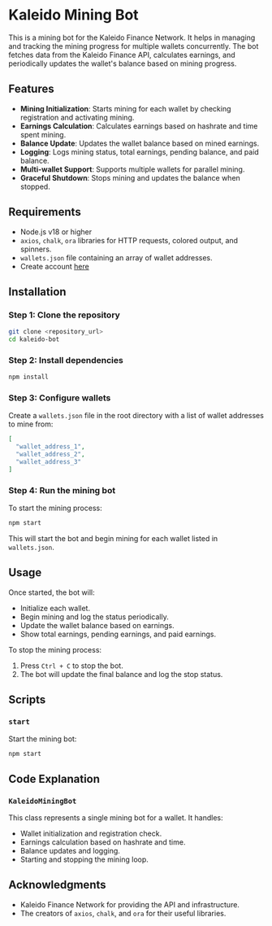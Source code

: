 # Kaleido Mining Bot

This is a mining bot for the Kaleido Finance Network. It helps in managing and tracking the mining progress for multiple wallets concurrently. The bot fetches data from the Kaleido Finance API, calculates earnings, and periodically updates the wallet's balance based on mining progress.

## Features

- **Mining Initialization**: Starts mining for each wallet by checking registration and activating mining.
- **Earnings Calculation**: Calculates earnings based on hashrate and time spent mining.
- **Balance Update**: Updates the wallet balance based on mined earnings.
- **Logging**: Logs mining status, total earnings, pending balance, and paid balance.
- **Multi-wallet Support**: Supports multiple wallets for parallel mining.
- **Graceful Shutdown**: Stops mining and updates the balance when stopped.

## Requirements

- Node.js v18 or higher
- `axios`, `chalk`, `ora` libraries for HTTP requests, colored output, and spinners.
- `wallets.json` file containing an array of wallet addresses.
- Create account [here](https://kaleidofinance.xyz/testnet?ref=YV2GG25Y)

## Installation

### Step 1: Clone the repository

```bash
git clone <repository_url>
cd kaleido-bot
```

### Step 2: Install dependencies

```bash
npm install
```

### Step 3: Configure wallets

Create a `wallets.json` file in the root directory with a list of wallet addresses to mine from:

```json
[
  "wallet_address_1",
  "wallet_address_2",
  "wallet_address_3"
]
```

### Step 4: Run the mining bot

To start the mining process:

```bash
npm start
```

This will start the bot and begin mining for each wallet listed in `wallets.json`.

## Usage

Once started, the bot will:

- Initialize each wallet.
- Begin mining and log the status periodically.
- Update the wallet balance based on earnings.
- Show total earnings, pending earnings, and paid earnings.

To stop the mining process:

1. Press `Ctrl + C` to stop the bot.
2. The bot will update the final balance and log the stop status.

## Scripts

### `start`

Start the mining bot:

```bash
npm start
```

## Code Explanation

### `KaleidoMiningBot`

This class represents a single mining bot for a wallet. It handles:

- Wallet initialization and registration check.
- Earnings calculation based on hashrate and time.
- Balance updates and logging.
- Starting and stopping the mining loop.

## Acknowledgments

- Kaleido Finance Network for providing the API and infrastructure.
- The creators of `axios`, `chalk`, and `ora` for their useful libraries.